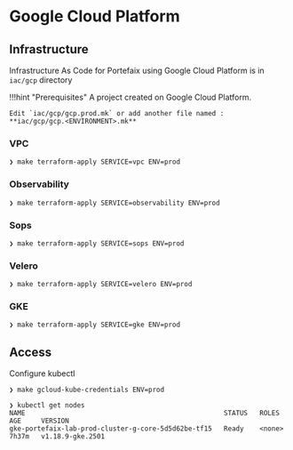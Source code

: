 # Google Cloud Platform

## Infrastructure

Infrastructure As Code for Portefaix using Google Cloud Platform is in
`iac/gcp` directory

!!!hint "Prerequisites"
    A project created on Google Cloud Platform.

    Edit `iac/gcp/gcp.prod.mk` or add another file named :
    **iac/gcp/gcp.<ENVIRONMENT>.mk**

### VPC

```shell
❯ make terraform-apply SERVICE=vpc ENV=prod
```

### Observability

```shell
❯ make terraform-apply SERVICE=observability ENV=prod
```

### Sops

```shell
❯ make terraform-apply SERVICE=sops ENV=prod
```

### Velero

```shell
❯ make terraform-apply SERVICE=velero ENV=prod
```

### GKE

```shell
❯ make terraform-apply SERVICE=gke ENV=prod
```

## Access

Configure kubectl

```shell
❯ make gcloud-kube-credentials ENV=prod
```

```shell
❯ kubectl get nodes
NAME                                                  STATUS   ROLES    AGE     VERSION
gke-portefaix-lab-prod-cluster-g-core-5d5d62be-tf15   Ready    <none>   7h37m   v1.18.9-gke.2501
```


